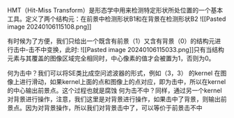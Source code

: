 HMT（Hit-Miss Transform）是形态学中用来检测特定形状所处位置的一个基本工具。定义了两个结构元：在前景中检测形状B1和在背景在检测形状B2
![[Pasted image 20240106115108.png]]

有时候为了方便，我们只给出一个既含有前景（1）又含有背景（0）的结构元进行击中-击不中变换，此时:
![[Pasted image 20240106115033.png]]只有当结构元素与其覆盖的图像区域完全相同时，中心像素的值才会被置为1，否则为0。

何为击中？我们可以将SE类比成空问滤波器的形式，例如（3，3） 的kernel 在图像上进行滑动，如果kernel上面的点和图像上的点对应，即为击中，所以在kernel的中心输出前景点。这个过程也就是腐蚀
何为击不中？同样，通过另一个kernel 对背景进行操作，注意，我们这里是对背景进行操作，如果击中了背景，则输出前景点。因为对背景操作，所以我们对背景击中了，可以等价于前景击不中